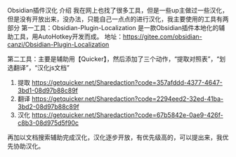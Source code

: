 Obsidian插件汉化
介绍
我在网上也找了很多工具，但是一些up主做过一些汉化，但是没有开放出来，没办法，只能自己一点点的进行汉化，我主要使用的工具有两部分
第一工具：Obsidian-Plugin-Localization 是一款Obsidian插件本地化的辅助工具，用AutoHotkey开发而成。
地址：https://gitee.com/obsidian-canzi/Obsidian-Plugin-Localization

第二工具：主要是辅助用【Quicker】，然后添加了三个动作，“提取对照表”，“划选翻译”，“汉化js文档”
1. 提取
https://getquicker.net/Sharedaction?code=357afddd-4377-4647-3bd1-08d97b88c89f
2. 翻译
https://getquicker.net/Sharedaction?code=2294eed2-32ed-41ba-3bd2-08d97b88c89f
3. 汉化
https://getquicker.net/Sharedaction?code=67b5842e-0ae9-426f-c8b3-08d975d5f90c

再加以文档搜索辅助完成汉化，汉化逐步开放，有优先级高的，可以提出来，我优先协助汉化。
